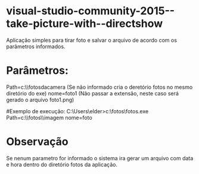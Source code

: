 # visual-studio-community-2015--take-picture-with--directshow
Aplicação simples para tirar foto e salvar o arquivo de acordo com os parâmetros informados.

# Parâmetros:
Path=c:\\\fotosdacamera (Se não informado cria o deretório fotos no mesmo diretório do exe)
nome=foto1  (Não passar a extensão, neste caso será gerado o arquivo foto1.png)

#Exemplo de execução:
C:\Users\elder>c:\fotos\fotos.exe Path=c:\\\fotos\\\imagem  nome=foto

# Observação 
Se nenum parametro for informado o sistema ira gerar um arquivo com data e hora dentro do diretório fotos da aplicação.

